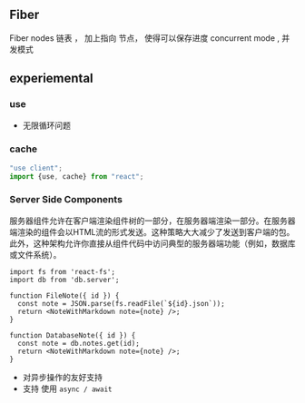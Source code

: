 
## Fiber
Fiber nodes
链表 ， 加上指向 节点， 使得可以保存进度
concurrent mode , 并发模式


## experiemental
### use
- 无限循环问题
### cache

```ts
"use client";
import {use, cache} from "react";

```


### Server Side Components

服务器组件允许在客户端渲染组件树的一部分，在服务器端渲染一部分。在服务器端渲染的组件会以HTML流的形式发送。这种策略大大减少了发送到客户端的包。此外，这种架构允许你直接从组件代码中访问典型的服务器端功能（例如，数据库或文件系统）。

```tsx
import fs from 'react-fs';
import db from 'db.server';

function FileNote({ id }) {
  const note = JSON.parse(fs.readFile(`${id}.json`));
  return <NoteWithMarkdown note={note} />;
}

function DatabaseNote({ id }) {
  const note = db.notes.get(id);
  return <NoteWithMarkdown note={note} />;
}
```


- 对异步操作的友好支持
- 支持 使用 `async / await`